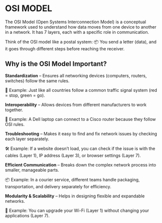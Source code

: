 # OSI MODEL

The OSI Model (Open Systems Interconnection Model) is a conceptual framework used to understand how data moves from one device to another in a network. It has 7 layers, each with a specific role in communication.

Think of the OSI model like a postal system:
📦 You send a letter (data), and it goes through different steps before reaching the receiver.

## Why is the OSI Model Important?

**Standardization** – Ensures all networking devices (computers, routers, switches) follow the same rules.

📌 Example: Just like all countries follow a common traffic signal system (red = stop, green = go).

**Interoperability** – Allows devices from different manufacturers to work together.

🔄 Example: A Dell laptop can connect to a Cisco router because they follow OSI rules.

**Troubleshooting** – Makes it easy to find and fix network issues by checking each layer separately.

🛠️ Example: If a website doesn’t load, you can check if the issue is with the cables (Layer 1), IP address (Layer 3), or browser settings (Layer 7).

**Efficient Communication** – Breaks down the complex network process into smaller, manageable parts.

📦 Example: In a courier service, different teams handle packaging, transportation, and delivery separately for efficiency.

**Modularity & Scalability** – Helps in designing flexible and expandable networks.

🔧 Example: You can upgrade your Wi-Fi (Layer 1) without changing your applications (Layer 7).
